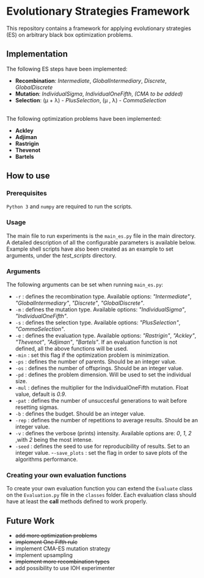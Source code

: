 # Evolutionary Strategies Framework

This repository contains a framework for applying evolutionary strategies (ES) on arbitrary black box optimization problems.

## Implementation

The following ES steps have been implemented:
 - **Recombination**: *Intermediate*, *GlobalIntermediary*, *Discrete*, *GlobalDiscrete*
 - **Mutation**: *IndividualSigma*, *IndividualOneFifth*, *(CMA to be added)*
 - **Selection**: (μ + λ) - *PlusSelection*, (μ , λ) - *CommaSelection*
<br/><br/>

The following optimization problems have been implemented:
 - **Ackley**
 - **Adjiman**
 - **Rastrigin**
 - **Thevenot**
 - **Bartels**


## How to use

### Prerequisites

`Python 3` and `numpy` are required to run the scripts. 

### Usage

The main file to run experiments is the `main_es.py` file in the main directory. A detailed description of all the configurable parameters is available below. Example shell scripts have also been created as an example to set arguments, under the *test_scripts* directory.

### Arguments

The following arguments can be set when running `main_es.py`:

- `-r` : defines the recombination type. Available options: *"Intermediate"*, *"GlobalIntermediary"*, *"Discrete"*, *"GlobalDiscrete"*.
- `-m` : defines the mutation type. Available options: *"IndividualSigma"*, *"IndividualOneFifth"*.
- `-s` : defines the selection type. Available options: *"PlusSelection"*, *"CommaSelection"*.
- `-e` : defines the evaluation type. Available options: *"Rastrigin"*, *"Ackley"*, *"Thevenot"*, *"Adjiman"*, *"Bartels"*. If an evaluation function is not defined, all the above functions will be used.
- `-min` : set this flag if the optimization problem is minimization.
- `-ps` : defines the number of parents. Should be an integer value.
- `-os` : defines the number of offsprings. Should be an integer value.
- `-pd` : defines the problem dimension. Will be used to set the individual size.
- `-mul` : defines the multiplier for the IndividualOneFifth mutation. Float value, default is *0.9*.
- `-pat` : defines the number of unsuccesful generations to wait before resetting sigmas.
- `-b` : defines the budget. Should be an integer value.
- `-rep` : defines the number of repetitions to average results. Should be an integer value.
- `-v` : defines the verbose (prints) intensity. Available options are: *0*, *1*, *2* ,with *2* being the most intense. 
- `-seed` : defines the seed to use for reproducibility of results. Set to an integer value.
-`-save_plots` : set the flag in order to save plots of the algorithms performance.


### Creating your own evaluation functions 

To create your own evaluation function you can extend the `Evaluate` class on the `Evaluation.py` file in the `classes` folder. Each evaluation class should have at least the __call__ methods defined to work properly.

## Future Work

- ~~add more optimization problems~~
- ~~implement One Fifth rule~~
- implement CMA-ES mutation strategy
- implement upsampling
- ~~implement more recombination types~~
- add possibility to use IOH experimenter
